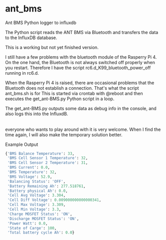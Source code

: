 # ant_bms
Ant BMS Python logger to influxdb

The Python script reads the ANT BMS via Bluetooth and transfers the data to the InfluxDB database.

This is a working but not yet finished version.

I still have a few problems with the bluetooth module of the Rasperry Pi 4.
On the one hand, the Bluetooth is not always switched off properly when you restart. Therefore I have the script rc6.d_K99_bluetooth_power_off running in rc6.d.

When the Rasperry Pi 4 is raised, there are occasional problems that the Bluetooth does not establish a connection.
That's what the script ant_bms.sh is for
This is started via crontab with @reboot and then executes the get_ant-BMS.py Python script in a loop.

The get_ant-BMS.py outputs some data as debug info in the console, and also logs this into the InfluxdB. 


######
everyone who wants to play around with it is very welcome.
When I find the time again, I will also make the temporary solution better. 


Example Output
```python
{'BMS Balance Temperature': 33,
 'BMS Cell Sensor 1 Temperature': 32,
 'BMS Cell Sensor 2 Temperature': 31,
 'BMS Current': 0.0,
 'BMS Temperature': 32,
 'BMS Voltage': 52.9,
 'Balancing Status': 'OFF',
 'Battery Remaining Ah': 277.518761,
 'Battery physical Ah': 0.0,
 'Cell Avg Voltage': 3.304,
 'Cell Diff Voltage': 0.009000000000000341,
 'Cell Max Voltage': 3.309,
 'Cell Min Voltage': 3.3,
 'Charge MOSFET Status': 'ON',
 'Discharge MOSFET Status': 'ON',
 'Power Watt': 0.0,
 'State of Carge': 100,
 'Total battery cycle Ah': 0.0}
```
